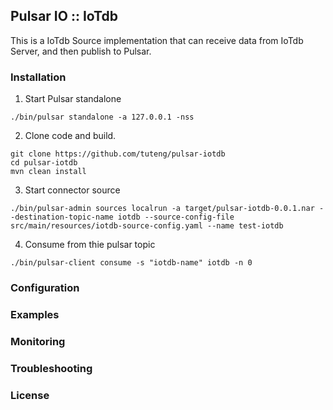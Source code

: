 ## Pulsar IO :: IoTdb

This is a IoTdb Source implementation that can receive data from IoTdb Server, and then publish to Pulsar.

### Installation

1. Start Pulsar standalone

```$xslt
./bin/pulsar standalone -a 127.0.0.1 -nss
```

2. Clone code and build.

```$xslt
git clone https://github.com/tuteng/pulsar-iotdb
cd pulsar-iotdb
mvn clean install
```

3. Start connector source

```$xslt
./bin/pulsar-admin sources localrun -a target/pulsar-iotdb-0.0.1.nar --destination-topic-name iotdb --source-config-file src/main/resources/iotdb-source-config.yaml --name test-iotdb
```

4. Consume from thie pulsar topic

```$xslt
./bin/pulsar-client consume -s "iotdb-name" iotdb -n 0
``` 

### Configuration

<!-- write instruction of how to configure this connector -->

### Examples

<!-- provide an example of how to use this connector -->

### Monitoring

<!-- provide instructions of how to monitoring this connector if there is any -->

### Troubleshooting

<!-- provide instructions of how to troubleshoot the problems occur to this connector -->

### License

<!-- describe the license of this connector -->
